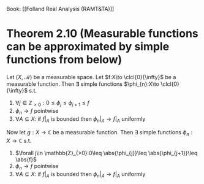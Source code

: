 Book: [[Folland Real Analysis (RAMT&TA)]]
# Theorem 2.10 (Measurable functions can be approximated by simple functions from below)
Let $(X,\mathcal{M})$ be a measurable space.
Let $f:X\to \clcl{0}{\infty}$ be a measurable function.
Then $\exists$ simple functions $\phi_{n}:X\to \clcl{0}{\infty}$ s.t. 
1. $\forall j\in \mathbb{Z}_{>0}:0\leq \phi_{j}\leq \phi_{j+1}\leq f$
2. $\phi_{n}\to f$ pointwise
3. $\forall A\subseteq X$: if $f\vert_{A}$ is bounded then $\phi_{n}\vert_{A}\to f\vert_{A}$ uniformly 

Now let $g:X\to \mathbb{C}$ be a measurable function.
Then $\exists$ simple functions $\phi_{n}:X\to \mathbb{C}$ s.t. 
1. $\forall j\in \mathbb{Z}_{>0}:0\leq \abs{\phi_{j}}\leq \abs{\phi_{j+1}}\leq \abs{f}$
2. $\phi_{n}\to f$ pointwise
3. $\forall A\subseteq X$: if $f\vert_{A}$ is bounded then $\phi_{n}\vert_{A}\to f\vert_{A}$ uniformly 